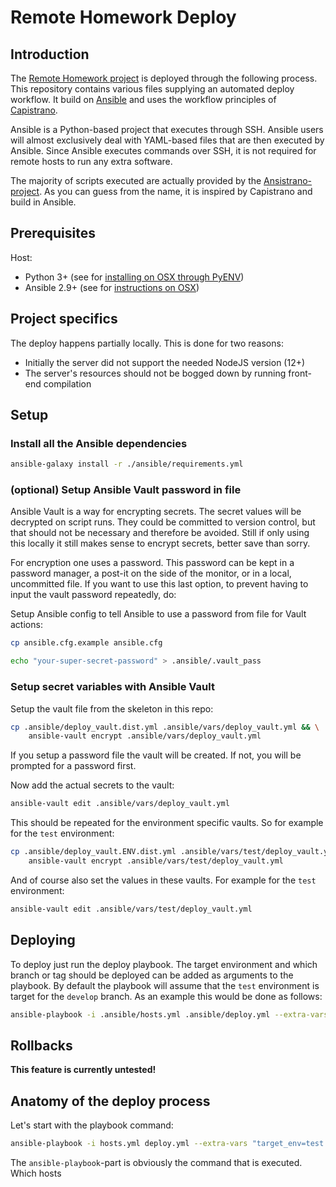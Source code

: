 # Remote Homework Deploy

## Introduction
The [Remote Homework project]() is deployed through the following process. This repository contains various files supplying an automated deploy workflow. It build on [Ansible](https://www.ansible.com/) and uses the workflow principles of [Capistrano](https://capistranorb.com/).

Ansible is a Python-based project that executes through SSH. Ansible users will almost exclusively deal with YAML-based files that are then executed by Ansible. Since Ansible executes commands over SSH, it is not required for remote hosts to run any extra software.

The majority of scripts executed are actually provided by the [Ansistrano-project](https://ansistrano.com/). As you can guess from the name, it is inspired by Capistrano and build in Ansible.

## Prerequisites
Host:
- Python 3+ (see for [installing on OSX through PyENV](https://github.com/pyenv/pyenv#homebrew-on-macos))
- Ansible 2.9+ (see for [instructions on OSX](https://docs.ansible.com/ansible/latest/installation_guide/intro_installation.html#installing-ansible-with-pip))

## Project specifics
The deploy happens partially locally. This is done for two reasons:
- Initially the server did not support the needed NodeJS version (12+)
- The server's resources should not be bogged down by running front-end compilation

## Setup
### Install all the Ansible dependencies
```bash
ansible-galaxy install -r ./ansible/requirements.yml
```

### (optional) Setup Ansible Vault password in file
Ansible Vault is a way for encrypting secrets. The secret values will be decrypted on script runs. They could be committed to version control, but that should not be necessary and therefore be avoided. Still if only using this locally it still makes sense to encrypt secrets, better save than sorry.

For encryption one uses a password. This password can be kept in a password manager, a post-it on the side of the monitor, or in a local, uncommitted file. If you want to use this last option, to prevent having to input the vault password repeatedly, do:

Setup Ansible config to tell Ansible to use a password from file for Vault actions: 
```bash
cp ansible.cfg.example ansible.cfg
``` 

```bash
echo "your-super-secret-password" > .ansible/.vault_pass
```

### Setup secret variables with Ansible Vault
Setup the vault file from the skeleton in this repo:

```bash
cp .ansible/deploy_vault.dist.yml .ansible/vars/deploy_vault.yml && \
    ansible-vault encrypt .ansible/vars/deploy_vault.yml
```

If you setup a password file the vault will be created. If not, you will be prompted for a password first.

Now add the actual secrets to the vault:

```bash
ansible-vault edit .ansible/vars/deploy_vault.yml
```

This should be repeated for the environment specific vaults. So for example for the `test` environment:

```bash
cp .ansible/deploy_vault.ENV.dist.yml .ansible/vars/test/deploy_vault.yml && \
    ansible-vault encrypt .ansible/vars/test/deploy_vault.yml
```

And of course also set the values in these vaults. For example for the `test` environment:

```bash
ansible-vault edit .ansible/vars/test/deploy_vault.yml
```

## Deploying
To deploy just run the deploy playbook. The target environment and which branch or tag should be deployed can be added as arguments to the playbook. By default the playbook will assume that the `test` environment is target for the `develop` branch. As an example this would be done as follows:

```bash
ansible-playbook -i .ansible/hosts.yml .ansible/deploy.yml --extra-vars "target_env=test deploy_branch=develop"
```

## Rollbacks
**This feature is currently untested!**

## Anatomy of the deploy process

Let's start with the playbook command:

```bash
ansible-playbook -i hosts.yml deploy.yml --extra-vars "target_env=test deploy_branch=develop"
```

The `ansible-playbook`-part is obviously the command that is executed. Which hosts
